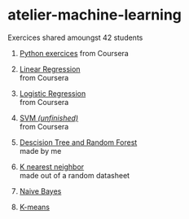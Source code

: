 # atelier-machine-learning

Exercices shared amoungst 42 students

1. [Python exercices](https://github.com/spajeo/atelier-machine-learning/tree/master/PythonBeginner)
  from Coursera
  
2. [Linear Regression]()  
  from Coursera
  
1. [Logistic Regression](https://github.com/spajeo/atelier-machine-learning/tree/master/LogisticRegression)  
  from Coursera
  
1. [SVM *(unfinished)*](https://github.com/spajeo/atelier-machine-learning/blob/master/SVM/Semaine4-exercices.ipynb)  
  from Coursera
  
1. [Descision Tree and Random Forest](https://github.com/spajeo/atelier-machine-learning/tree/master/naiveBayes)  
  made by me
  
1. [K nearest neighbor]()  
  made out of a random datasheet
  
1. [Naive Bayes](https://github.com/spajeo/atelier-machine-learning/tree/master/naiveBayes)  

1. [K-means]() 
